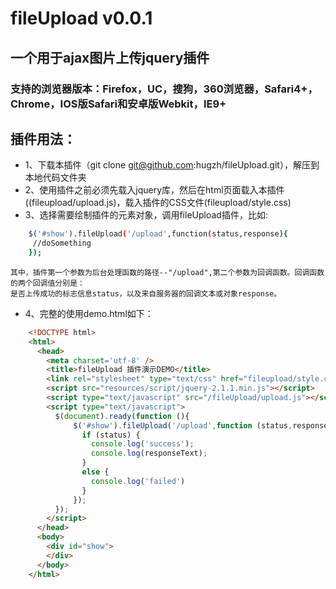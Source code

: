 # fileUpload v0.0.1
## 一个用于ajax图片上传jquery插件
### 支持的浏览器版本：Firefox，UC，搜狗，360浏览器，Safari4+，Chrome，IOS版Safari和安卓版Webkit，IE9+
## 插件用法：
* 1、下载本插件（git clone git@github.com:hugzh/fileUpload.git），解压到本地代码文件夹
* 2、使用插件之前必须先载入jquery库，然后在html页面载入本插件((fileupload/upload.js)，载入插件的CSS文件(fileupload/style.css)
* 3、选择需要绘制插件的元素对象，调用fileUpload插件，比如:  
```bash 
    $('#show').fileUpload('/upload',function(status,response){
     //doSomething
    });
```
    其中，插件第一个参数为后台处理函数的路径--"/upload",第二个参数为回调函数。回调函数的两个回调值分别是：
    是否上传成功的标志信息status，以及来自服务器的回调文本或对象response。
* 4、完整的使用demo.html如下：
```html 
    <!DOCTYPE html>
    <html>
      <head>
        <meta charset='utf-8' />
        <title>fileUpload 插件演示DEMO</title>
        <link rel="stylesheet" type="text/css" href="fileupload/style.css" />
        <script src="resources/script/jquery-2.1.1.min.js"></script>
        <script type="text/javascript" src="/fileUpload/upload.js"></script>
        <script type="text/javascript">
          $(document).ready(function (){
              $('#show').fileUpload('/upload',function (status,responseText){
                if (status) {
                  console.log('success');
                  console.log(responseText);
                }
                else {
                  console.log('failed')
                }
              });
          });
        </script>
      </head>
      <body>
        <div id="show">
        </div>
      </body>
    </html>
```

